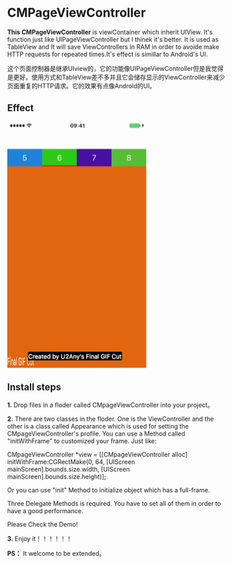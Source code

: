 # CMPageViewController

**This CMPageViewController** is viewContainer which inherit UIView. It's function just like UIPageViewController but I thinek it's better. It is used as TableView and It will save ViewControllers in RAM in order to avoide make HTTP requests for repeated times.It's effect is simillar to Android's UI.

这个页面控制器是继承UIview的，它的功能像UIPageViewController但是我觉得是更好。使用方式和TableView差不多并且它会储存显示的ViewController来减少页面重复的HTTP请求。它的效果有点像Android的UI。
## Effect
![image](https://github.com/WuChuming/CMPageViewController/blob/master/Untitled.gif)   

## Install steps
**1.** Drop files in a floder called CMpageViewController into your project。

**2.** There are two classes in the floder. One is the ViewController and the other is a class called Appearance which is used for setting the CMpageViewController's profile. You can use a Method called "initWithFrame" to customized your frame. Just like:

CMpageViewController *view = [[CMpageViewController alloc] initWithFrame:CGRectMake(0, 64, [UIScreen mainScreen].bounds.size.width, [UIScreen mainScreen].bounds.size.height)];

Or you can use "init" Method to initialize object which has a full-frame.

Three Delegate Methods is required. You have to set all of them in order to have a good performance.

Please Check the Demo!

**3.** Enjoy it！！！！！！

**PS：** It welcome to be extended。